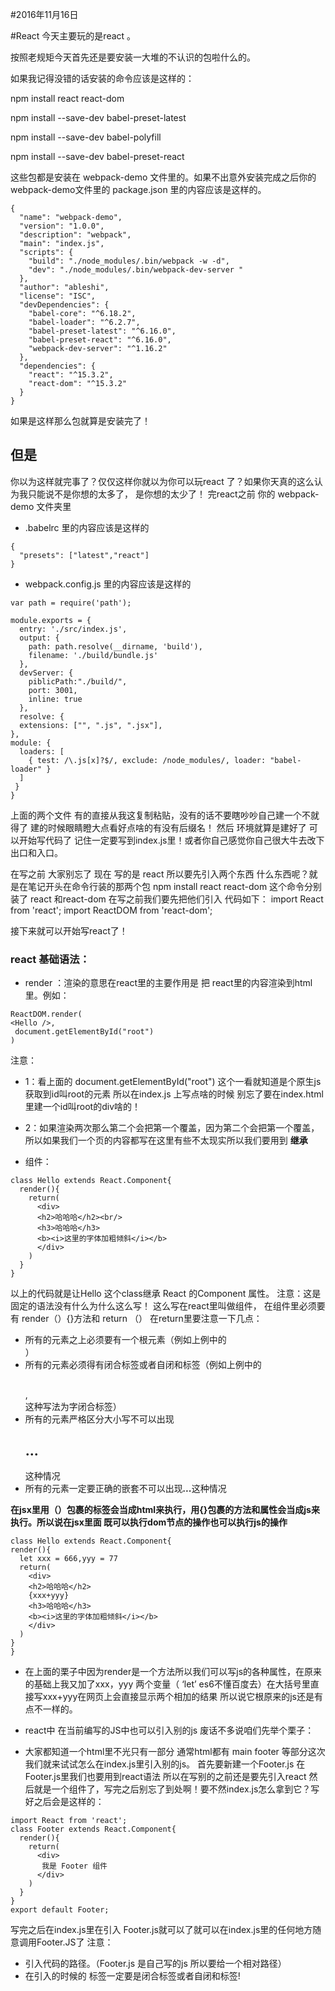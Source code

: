 #2016年11月16日

#React
今天主要玩的是react 。

按照老规矩今天首先还是要安装一大堆的不认识的包啦什么的。

如果我记得没错的话安装的命令应该是这样的：

npm install react  react-dom

npm install --save-dev babel-preset-latest

npm install --save-dev babel-polyfill

npm install --save-dev babel-preset-react

这些包都是安装在 webpack-demo 文件里的。如果不出意外安装完成之后你的 webpack-demo文件里的
package.json 里的内容应该是这样的。
```
{
  "name": "webpack-demo",
  "version": "1.0.0",
  "description": "webpack",
  "main": "index.js",
  "scripts": {
    "build": "./node_modules/.bin/webpack -w -d",
    "dev": "./node_modules/.bin/webpack-dev-server "
  },
  "author": "ableshi",
  "license": "ISC",
  "devDependencies": {
    "babel-core": "^6.18.2",
    "babel-loader": "^6.2.7",
    "babel-preset-latest": "^6.16.0",
    "babel-preset-react": "^6.16.0",
    "webpack-dev-server": "^1.16.2"
  },
  "dependencies": {
    "react": "^15.3.2",
    "react-dom": "^15.3.2"
  }
}
```

如果是这样那么包就算是安装完了！
## 但是

你以为这样就完事了？仅仅这样你就以为你可以玩react 了？如果你天真的这么认为我只能说不是你想的太多了，
是你想的太少了！
完react之前 你的 webpack-demo 文件夹里
- .babelrc 里的内容应该是这样的
```
{
  "presets": ["latest","react"]
}

```
- webpack.config.js 里的内容应该是这样的
```
var path = require('path');

module.exports = {
  entry: './src/index.js',
  output: {
    path: path.resolve(__dirname, 'build'),
    filename: './build/bundle.js'
  },
  devServer: {
    piblicPath:"./build/",
    port: 3001,
    inline: true
  },
  resolve: {
  extensions: ["", ".js", ".jsx"],
},
module: {
  loaders: [
    { test: /\.js[x]?$/, exclude: /node_modules/, loader: "babel-loader" }
  ]
 }
}

```
上面的两个文件 有的直接从我这复制粘贴，没有的话不要瞎吵吵自己建一个不就得了
建的时候眼睛瞪大点看好点啥的有没有后缀名！
然后  环境就算是建好了
可以开始写代码了 记住一定要写到index.js里！或者你自己感觉你自己很大牛去改下出口和入口。

在写之前 大家别忘了 现在 写的是 react
所以要先引入两个东西 什么东西呢？就是在笔记开头在命令行装的那两个包
npm install react  react-dom
这个命令分别装了 react 和react-dom
在写之前我们要先把他们引入 代码如下：
import React from 'react';
import ReactDOM from 'react-dom';

接下来就可以开始写react了！


### react 基础语法：
 - render ：渲染的意思在react里的主要作用是 把 react里的内容渲染到html里。例如：
 ```
 ReactDOM.render(
 <Hello />,
  document.getElementById("root")
)
 ```
 注意：
 - 1：看上面的 document.getElementById("root") 这个一看就知道是个原生js获取到id叫root的元素
 所以在index.js 上写点啥的时候 别忘了要在index.html里建一个id叫root的div啥的！
 - 2：如果渲染两次那么第二个会把第一个覆盖，因为第二个会把第一个覆盖，所以如果我们一个页的内容都写在这里有些不太现实所以我们要用到 **继承**

- 组件：
```
class Hello extends React.Component{
  render(){
    return(
      <div>
      <h2>哈哈哈</h2><br/>
      <h3>哈哈哈</h3>
      <b><i>这里的字体加粗倾斜</i></b>
      </div>
    )
  }
}
```

以上的代码就是让Hello 这个class继承 React 的Component 属性。
注意：这是固定的语法没有什么为什么这么写！ 这么写在react里叫做组件，
在组件里必须要有 render（）{}方法和 return （）
  在return里要注意一下几点：
  - 所有的元素之上必须要有一个根元素（例如上例中的<div></div>）
  - 所有的元素必须得有闭合标签或者自闭和标签（例如上例中的<h2></h2>,<br/>这种写法为字闭合标签）
  - 所有的元素严格区分大小写不可以出现<h2>...</H2>这种情况
  - 所有的元素一定要正确的嵌套不可以出现<b><i>...</b></i>这种情况

**在jsx里用（）包裹的标签会当成html来执行，用{}包裹的方法和属性会当成js来执行。所以说在jsx里面
  既可以执行dom节点的操作也可以执行js的操作**

  ```
  class Hello extends React.Component{
  render(){
    let xxx = 666,yyy = 77
    return(
      <div>
      <h2>哈哈哈</h2>
      {xxx+yyy}
      <h3>哈哈哈</h3>
      <b><i>这里的字体加粗倾斜</i></b>
      </div>
    )
  }
}
  ```

- 在上面的栗子中因为render是一个方法所以我们可以写js的各种属性，在原来的基础上我又加了xxx，yyy
两个变量（ ‘let’ es6不懂百度去）在大括号里直接写xxx+yyy在网页上会直接显示两个相加的结果
所以说它根原来的js还是有点不一样的。

- react中 在当前编写的JS中也可以引入别的js 废话不多说咱们先举个栗子：
- 大家都知道一个html里不光只有一部分 通常html都有 main footer 等部分这次我们就来试试怎么在index.js里引入别的js。
首先要新建一个Footer.js  在Footer.js里我们也要用到react语法 所以在写别的之前还是要先引入react
然后就是一个组件了，写完之后别忘了到处啊！要不然index.js怎么拿到它？写好之后会是这样的：
```
import React from 'react';
class Footer extends React.Component{
  render(){
    return(
      <div>
       我是 Footer 组件
      </div>
    )
  }
}
export default Footer;
```
写完之后在index.js里在引入 Footer.js就可以了就可以在index.js里的任何地方随意调用Footer.JS了
注意：

- 引入代码的路径。（Footer.js 是自己写的js 所以要给一个相对路径）
- 在引入的时候的 标签一定要是闭合标签或者自闭和标签!
